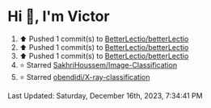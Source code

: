 <h1>Hi 👋, I'm Victor </h1>

<!--RECENT_ACTIVITY:start-->
1. ⬆️ Pushed 1 commit(s) to [BetterLectio/betterLectio](https://github.com/BetterLectio/betterLectio)<br>
2. ⬆️ Pushed 1 commit(s) to [BetterLectio/betterLectio](https://github.com/BetterLectio/betterLectio)<br>
3. ⬆️ Pushed 1 commit(s) to [BetterLectio/betterLectio](https://github.com/BetterLectio/betterLectio)<br>
4. ⭐ Starred [SakhriHoussem/Image-Classification](https://github.com/SakhriHoussem/Image-Classification)<br>
5. ⭐ Starred [obendidi/X-ray-classification](https://github.com/obendidi/X-ray-classification)<br>
<!--RECENT_ACTIVITY:end-->

<!--RECENT_ACTIVITY:last_update-->
Last Updated: Saturday, December 16th, 2023, 7:34:41 PM
<!--RECENT_ACTIVITY:last_update_end-->
